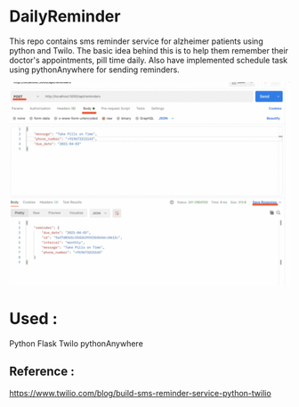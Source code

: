 # DailyReminder 

This repo contains sms reminder service for alzheimer patients using python and Twilo. The basic idea behind this is to help them remember their doctor's appointments, pill time daily. Also have implemented schedule task using pythonAnywhere for sending reminders.

![Alt text](DailyReminder.gif)

# Used :
Python
Flask
Twilo
pythonAnywhere

## Reference :
https://www.twilio.com/blog/build-sms-reminder-service-python-twilio




